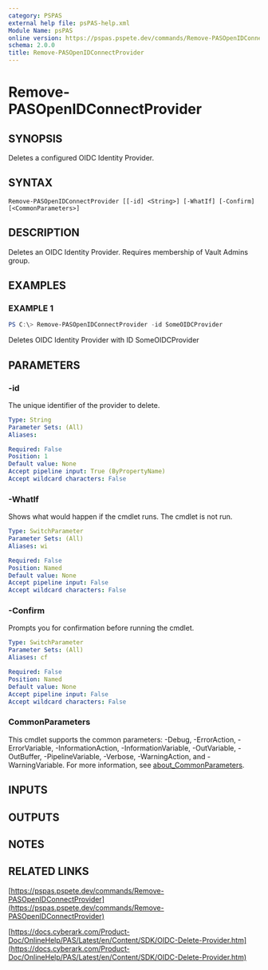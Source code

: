 ```yaml
---
category: PSPAS
external help file: psPAS-help.xml
Module Name: psPAS
online version: https://pspas.pspete.dev/commands/Remove-PASOpenIDConnectProvider
schema: 2.0.0
title: Remove-PASOpenIDConnectProvider
---
```


# Remove-PASOpenIDConnectProvider

## SYNOPSIS
Deletes a configured OIDC Identity Provider.

## SYNTAX

```
Remove-PASOpenIDConnectProvider [[-id] <String>] [-WhatIf] [-Confirm] [<CommonParameters>]
```

## DESCRIPTION
Deletes an OIDC Identity Provider.
Requires membership of Vault Admins group.

## EXAMPLES

### EXAMPLE 1
```powershell
PS C:\> Remove-PASOpenIDConnectProvider -id SomeOIDCProvider
```

Deletes OIDC Identity Provider with ID SomeOIDCProvider

## PARAMETERS

### -id
The unique identifier of the provider to delete.

```yaml
Type: String
Parameter Sets: (All)
Aliases:

Required: False
Position: 1
Default value: None
Accept pipeline input: True (ByPropertyName)
Accept wildcard characters: False
```

### -WhatIf
Shows what would happen if the cmdlet runs.
The cmdlet is not run.

```yaml
Type: SwitchParameter
Parameter Sets: (All)
Aliases: wi

Required: False
Position: Named
Default value: None
Accept pipeline input: False
Accept wildcard characters: False
```

### -Confirm
Prompts you for confirmation before running the cmdlet.

```yaml
Type: SwitchParameter
Parameter Sets: (All)
Aliases: cf

Required: False
Position: Named
Default value: None
Accept pipeline input: False
Accept wildcard characters: False
```

### CommonParameters
This cmdlet supports the common parameters: -Debug, -ErrorAction, -ErrorVariable, -InformationAction, -InformationVariable, -OutVariable, -OutBuffer, -PipelineVariable, -Verbose, -WarningAction, and -WarningVariable. For more information, see [about_CommonParameters](http://go.microsoft.com/fwlink/?LinkID=113216).

## INPUTS

## OUTPUTS

## NOTES

## RELATED LINKS

[https://pspas.pspete.dev/commands/Remove-PASOpenIDConnectProvider](https://pspas.pspete.dev/commands/Remove-PASOpenIDConnectProvider)

[https://docs.cyberark.com/Product-Doc/OnlineHelp/PAS/Latest/en/Content/SDK/OIDC-Delete-Provider.htm](https://docs.cyberark.com/Product-Doc/OnlineHelp/PAS/Latest/en/Content/SDK/OIDC-Delete-Provider.htm)
